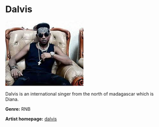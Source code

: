 # Dalvis

![dalvis](dalvis.jpg)

Dalvis is an international singer from the north of madagascar which is Diana.

**Genre:** RNB

**Artist homepage:** [dalvis](https://web.facebook.com/DalvisTsanganaStyle/?_rdc=1&_rdr)
